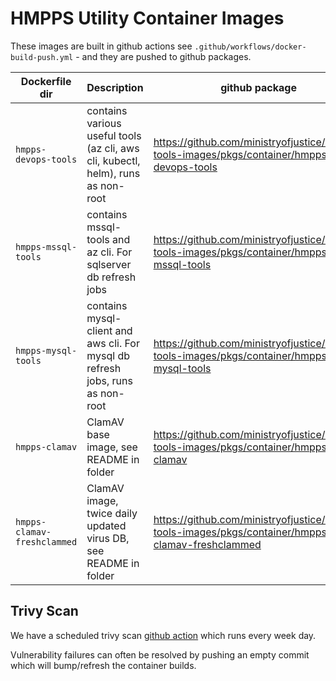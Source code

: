 # HMPPS Utility Container Images

These images are built in github actions see `.github/workflows/docker-build-push.yml` - and they are pushed to github packages.

| Dockerfile dir | Description | github package |
| --- | --- | --- |
| `hmpps-devops-tools` | contains various useful tools (az cli, aws cli, kubectl, helm), runs as non-root | <https://github.com/ministryofjustice/hmpps-tools-images/pkgs/container/hmpps-devops-tools> |
| `hmpps-mssql-tools` | contains mssql-tools and az cli. For sqlserver db refresh jobs | <https://github.com/ministryofjustice/hmpps-tools-images/pkgs/container/hmpps-mssql-tools> |
| `hmpps-mysql-tools` | contains mysql-client and aws cli. For mysql db refresh jobs, runs as non-root | <https://github.com/ministryofjustice/hmpps-tools-images/pkgs/container/hmpps-mysql-tools>         |
| `hmpps-clamav` | ClamAV base image, see README in folder | <https://github.com/ministryofjustice/hmpps-tools-images/pkgs/container/hmpps-clamav> |
| `hmpps-clamav-freshclammed` | ClamAV image, twice daily updated virus DB, see README in folder | <https://github.com/ministryofjustice/hmpps-tools-images/pkgs/container/hmpps-clamav-freshclammed> |

## Trivy Scan

We have a scheduled trivy scan [github action](/.github/workflows/trivy_scan_latest.yml) which runs every week day.

Vulnerability failures can often be resolved by pushing an empty commit which will bump/refresh the container builds.
